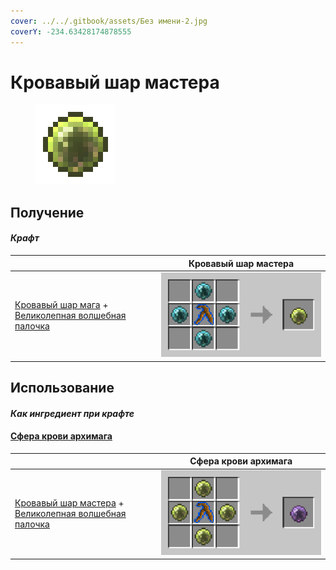 ```yaml
---
cover: ../../.gitbook/assets/Без имени-2.jpg
coverY: -234.63428174878555
---
```


# Кровавый шар мастера

<figure><img src="../../.gitbook/assets/masterbloodorb_128.png" alt=""><figcaption></figcaption></figure>

## Получение

#### _Крафт_

|                                                                                                                                |  Кровавый шар мастера                         |
| ------------------------------------------------------------------------------------------------------------------------------ | --------------------------------------------- |
| <p><a href="magicianbloodorb.md">Кровавый шар мага</a> +<br><a href="divining_rod_3.md">Великолепная волшебная палочка</a></p> | ![](../../.gitbook/assets/masterbloodorb.png) |

## Использование

#### _Как ингредиент при крафте_

#### [Сфера крови архимага](archmagebloodorb.md)

|                                                                                                                                 |  Сфера крови архимага                           |
| ------------------------------------------------------------------------------------------------------------------------------- | ----------------------------------------------- |
| <p><a href="masterbloodorb.md">Кровавый шар мастера</a> +<br><a href="divining_rod_3.md">Великолепная волшебная палочка</a></p> | ![](../../.gitbook/assets/archmagebloodorb.png) |

